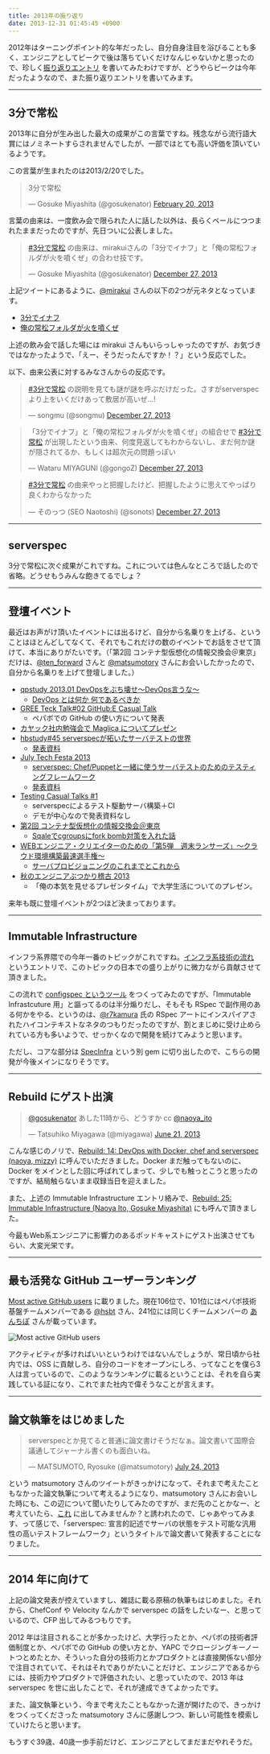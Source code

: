 ```yaml
---
title: 2013年の振り返り
date: 2013-12-31 01:45:45 +0900
---
```


2012年はターニングポイント的な年だったし、自分自身注目を浴びることも多く、エンジニアとしてピークで後は落ちていくだけなんじゃないかと思ったので、珍しく[振り返りエントリ](http://mizzy.org/blog/2012/12/31/1/) を書いてみたわけですが、どうやらピークは今年だったようなので、また振り返りエントリを書いてみます。

----

## 3分で常松

2013年に自分が生み出した最大の成果がこの言葉ですね。残念ながら流行語大賞にはノミネートすらされませんでしたが、一部ではとても高い評価を頂いているようです。

この言葉が生まれたのは2013/2/20でした。

<blockquote class="twitter-tweet" lang="en"><p>3分で常松</p>&mdash; Gosuke Miyashita (@gosukenator) <a href="https://twitter.com/gosukenator/statuses/304232126373588994">February 20, 2013</a></blockquote>
<script async src="//platform.twitter.com/widgets.js" charset="utf-8"></script>

言葉の由来は、一度飲み会で限られた人に話した以外は、長らくベールにつつまれたままだったのですが、先日ついに公表しました。

<blockquote class="twitter-tweet" lang="en"><p><a href="https://twitter.com/search?q=%233%E5%88%86%E3%81%A7%E5%B8%B8%E6%9D%BE&amp;src=hash">#3分で常松</a> の由来は、mirakuiさんの「3分でイナフ」と「俺の常松フォルダが火を噴くぜ」の合わせ技です。</p>&mdash; Gosuke Miyashita (@gosukenator) <a href="https://twitter.com/gosukenator/statuses/416370050648395776">December 27, 2013</a></blockquote>
<script async src="//platform.twitter.com/widgets.js" charset="utf-8"></script>

上記ツイートにあるように、[@mirakui](twitter.com/mirakui) さんの以下の2つが元ネタとなっています。

* [3分でイナフ](https://speakerdeck.com/mirakui/quan-zi-dong-parametatiyuningusan?slide=19)
* [俺の常松フォルダが火を噴くぜ](http://diary.mirakui.com/post/43078265670)

上述の飲み会で話した場には mirakui さんもいらっしゃったのですが、お気づきではなかったようで、「えー、そうだったんですか！？」という反応でした。

以下、由来公表に対するみなさんからの反応です。

<blockquote class="twitter-tweet" lang="en"><p><a href="https://twitter.com/search?q=%233%E5%88%86%E3%81%A7%E5%B8%B8%E6%9D%BE&amp;src=hash">#3分で常松</a> の説明を見ても謎が謎を呼ぶだけだった。さすがserverspecより上をいくだけあって敷居が高いぜ…!</p>&mdash; songmu (@songmu) <a href="https://twitter.com/songmu/statuses/416376341152272384">December 27, 2013</a></blockquote>
<script async src="//platform.twitter.com/widgets.js" charset="utf-8"></script>

<blockquote class="twitter-tweet" lang="en"><p>「3分でイナフ」と「俺の常松フォルダが火を噴くぜ」の組合せで <a href="https://twitter.com/search?q=%233%E5%88%86%E3%81%A7%E5%B8%B8%E6%9D%BE&amp;src=hash">#3分で常松</a> が出現したという由来、何度見返してもわからないし、まだ何か謎が隠されてるか、もしくは超次元の問題っぽい</p>&mdash; Wataru MIYAGUNI (@gongoZ) <a href="https://twitter.com/gongoZ/statuses/416376829490896897">December 27, 2013</a></blockquote>
<script async src="//platform.twitter.com/widgets.js" charset="utf-8"></script>

<blockquote class="twitter-tweet" lang="en"><p><a href="https://twitter.com/search?q=%233%E5%88%86%E3%81%A7%E5%B8%B8%E6%9D%BE&amp;src=hash">#3分で常松</a> の由来やっと把握したけど、把握したように思えてやっぱり良くわからなかった</p>&mdash; そのっつ (SEO Naotoshi) (@sonots) <a href="https://twitter.com/sonots/statuses/416395793499582464">December 27, 2013</a></blockquote>
<script async src="//platform.twitter.com/widgets.js" charset="utf-8"></script>

----

## serverspec

3分で常松に次ぐ成果がこれですね。これについては色んなところで話したので省略。どうせもうみんな飽きてるでしょ？

----

## 登壇イベント

最近はお声がけ頂いたイベントには出るけど、自分から名乗りを上げる、ということはほとんどしてなくて、それでもこれだけの数のイベントでお話をさせて頂けて、本当にありがたいです。（「第2回 コンテナ型仮想化の情報交換会＠東京」だけは、[@ten_forward](https://twitter.com/ten_forward) さんと [@matsumotory](https://twitter.com/matsumotory) さんにお会いしたかったので、自分から名乗りを上げて登壇しました。）

 * [qpstudy 2013.01 DevOpsをぶち壊せ〜DevOps言うな〜](http://atnd.org/event/201301qpstudy)
   * [DevOps とは何か 何であるべきか](http://www.slideshare.net/mizzy/dev-ops-qpstudy)
 * [GREE Teck Talk#02 GitHub:E Casual Talk](http://techtalk2.labs.gree.jp/)
   * ペパボでの GitHub の使い方について発表
 * [カヤック社内勉強会で Maglica についてプレゼン](http://www.slideshare.net/mizzy/maglica-techkayac)
 * [hbstudy#45 serverspecが拓いたサーバテストの世界](http://heartbeats.jp/hbstudy/2013/06/hbstudy45.html)
   * [発表資料](http://www.slideshare.net/mizzy/serverspec-hbstudy45)
 * [July Tech Festa 2013](http://www.techfesta.jp/)
   * [serverspec: Chef/Puppetと一緒に使うサーバテストのためのテスティングフレームワーク](http://www.techfesta.jp/p/program-2.html#A30)
   * [発表資料](http://www.slideshare.net/mizzy/serverspec-jtf2013)
 * [Testing Casual Talks #1](http://atnd.org/events/40914)
   * serverspecによるテスト駆動サーバ構築＋CI
   * デモが中心なので発表資料なし
 * [第2回 コンテナ型仮想化の情報交換会＠東京](http://atnd.org/events/40915)
   * [Sqaleでcgroupsにfork bomb対策を入れた話](https://speakerdeck.com/mizzy/sqaledecgroupsnifork-bombdui-ce-woru-retahua-at-di-2hui-kontenaxing-jia-xiang-hua-falseqing-bao-jiao-huan-hui-dong-jing)
 * [WEBエンジニア・クリエイターのための「第5弾　週末ランサーズ」～クラウド環境構築最速選手権～](http://atnd.org/event/E0021065)
   * [サーバプロビジョニングのこれまでとこれから](https://speakerdeck.com/mizzy/future-of-server-provisioning)
 * [秋のエンジニアぶつかり稽古 2013](http://kiban.doorkeeper.jp/events/6799)
   * 「俺の本気を見せるプレゼンタイム」で大学生活についてのプレゼン。

来年も既に登壇イベントが2つほど決まっております。

----

## Immutable Infrastructure

インフラ系界隈での今年一番のトピックがこれですね。[インフラ系技術の流れ](http://mizzy.org/blog/2013/10/29/1/) というエントリで、このトピックの日本での盛り上がりに微力ながら貢献させて頂きました。

この流れで [configspec というツール](http://mizzy.org/blog/2013/11/25/1/) をつくってみたのですが、「Immutable Infrastcuture 用」と謳ってるのは半分煽りだし、そもそも RSpec で副作用のある何かをやる、というのは、[@r7kamura](http://twitter.com/r7kamura) 氏の RSpec アートにインスパイアされたハイコンテキストなネタのつもりだったのですが、割とまじめに受け止められている方も多いようで、せっかくなので開発を続けてみようと思います。

ただし、コアな部分は [SpecInfra](https://github.com/serverspec/specinfra) という別 gem に切り出したので、こちらの開発が今後メインになりそうです。

----

## Rebuild にゲスト出演

<blockquote class="twitter-tweet" lang="en"><p><a href="https://twitter.com/gosukenator">@gosukenator</a> あした11時から、どうすか cc <a href="https://twitter.com/naoya_ito">@naoya_ito</a></p>&mdash; Tatsuhiko Miyagawa (@miyagawa) <a href="https://twitter.com/miyagawa/statuses/347948235471613952">June 21, 2013</a></blockquote>
<script async src="//platform.twitter.com/widgets.js" charset="utf-8"></script>

こんな感じのノリで、[Rebuild: 14: DevOps with Docker, chef and serverspec (naoya, mizzy)](http://rebuild.fm/14/) に呼んでいただきました。Docker まだ触ってもないのに、Docker をメインとした回に呼ばれてしまって、少しでも触っとこうと思ったのですが、結局触らないまま収録当日を迎えました。

また、上述の Immutable Infrastructure エントリ絡みで、[Rebuild: 25: Immutable Infrastructure (Naoya Ito, Gosuke Miyashita)](http://rebuild.fm/25/) にも呼んで頂きました。

今最もWeb系エンジニアに影響力のあるポッドキャストにゲスト出演させてもらい、大変光栄です。

----

## 最も活発な GitHub ユーザーランキング

[Most active GitHub users](http://git.io/top) に載りました。現在106位で、101位にはペパボ技術基盤チームメンバーである [@hsbt](http://twitter.com/hsbt) さん、241位には同じくチームメンバーの [あんちぽ](http://twitter.com/kentaro) さんが載っています。

![Most active GitHub users](/images/2013/12/github-ranking.png)

アクティビティが多ければいいというわけではないんでしょうが、常日頃から社内では、OSS に貢献しろ、自分のコードをオープンにしろ、ってなことを僕ら3人は言っているので、このようなランキングに載るということは、それを自ら実践している証になり、これでまた社内で偉そうなことが言えます。


----

## 論文執筆をはじめました

<blockquote class="twitter-tweet" lang="en"><p>serverspecとか見てると普通に論文書けそうだなぁ。論文書いて国際会議通してジャーナル書くのも面白いね。</p>&mdash; MATSUMOTO, Ryosuke (@matsumotory) <a href="https://twitter.com/matsumotory/statuses/360036222053253121">July 24, 2013</a></blockquote>
<script async src="//platform.twitter.com/widgets.js" charset="utf-8"></script>

という matsumotory さんのツイートがきっかけになって、それまで考えたこともなかった論文執筆について考えるようになり、matsumotory さんにお会いした時にも、この辺について聞いたりしてみたのですが、まだ先のことかなー、と考えていたら、[これ](http://iot.ipsj.or.jp/news/iot24-cfp) に出してみませんか？と誘われたので、じゃあやってみます、って感じで、「serverspec: 宣言的記述でサーバの状態をテスト可能な汎用性の高いテストフレームワーク」というタイトルで論文書いて発表することになりました。

----

## 2014 年に向けて

上記の論文発表が控えていますし、雑誌に載る原稿の執筆もはじめました。それから、ChefConf や Velocity なんかで serverspec の話をしたいなー、と思っているので、CFP 出してみるつもりです。

2012 年は注目されることが多かったけど、大学行ったとか、ペパボの技術者評価制度とか、ペパボでの GitHub の使い方とか、YAPC でクロージングキーノートつとめたとか、そういった自分の技術力とかプロダクトとは直接関係ない部分で注目されていて、それはそれでありがたいことだけど、エンジニアであるからには、技術力やプロダクトで評価されたい、と思っていたので、2013 年は serverspec を世に出したことで、それが達成できてよかったです。

また、論文執筆という、今まで考えたこともなかった道が開けたので、きっかけをつくってくださった matsumotory さんに感謝しつつ、新しい可能性を模索していけたらと思います。

もうすぐ39歳、40歳一歩手前だけど、エンジニアとしてまだまだやれそうだ。
